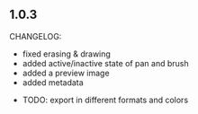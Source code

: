 ## 1.0.3

CHANGELOG:
- fixed erasing & drawing
- added active/inactive state of pan and brush
- added a preview image
- added metadata

* TODO: export in different formats and colors
